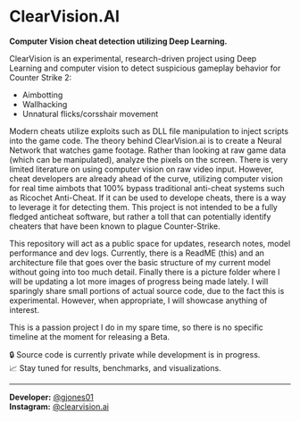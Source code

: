 # ClearVision.AI
**Computer Vision cheat detection utilizing Deep Learning.**

ClearVision is an experimental, research-driven project using Deep Learning and computer vision to detect suspicious gameplay behavior for Counter Strike 2:
- Aimbotting
- Wallhacking
- Unnatural flicks/corsshair movement

Modern cheats utilize exploits such as DLL file manipulation to inject scripts into the game code. The theory behind ClearVision.ai is to create a Neural Network that watches game footage. Rather than looking at raw game data (which can be manipulated), analyze the pixels on the screen. There is very limited literature on using computer vision on raw video input. However, cheat developers are already ahead of the curve, utilizing computer vision for real time aimbots that 100% bypass traditional anti-cheat systems such as Ricochet Anti-Cheat. If it can be used to develope cheats, there is a way to leverage it for detecting them. This project is not intended to be a fully fledged anticheat software, but rather a toll that can potentially identify cheaters that have been known to plague Counter-Strike.

This repository will act as a public space for updates, research notes, model performance and dev logs. Currently, there is a ReadME (this) and an architecture file that goes over the basic structure of my current model without going into too much detail. Finally there is a picture folder where I will be updating a lot more images of progress being made lately. I will sparingly share small portions of actual source code, due to the fact this is experimental. However, when appropriate, I will showcase anything of interest. 

This is a passion project I do in my spare time, so there is no specific timeline at the moment for releasing a Beta.

🔒 Source code is currently private while development is in progress.  
📈 Stay tuned for results, benchmarks, and visualizations.

---
**Developer:** [@gjones01](https://github.com/gjones01)  
**Instagram:** [@clearvision.ai](https://instagram.com/clearvision.ai) 


